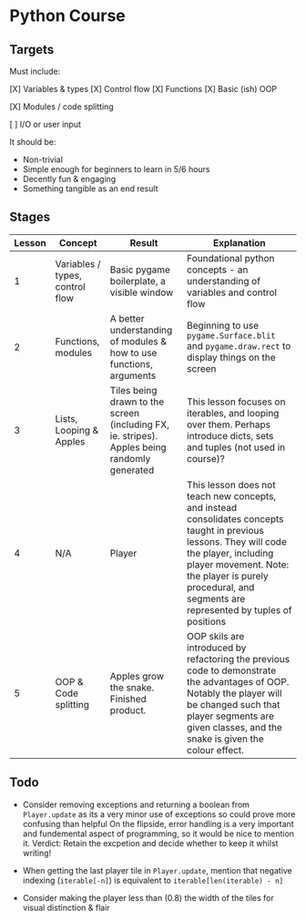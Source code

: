 # Python Course

## Targets

Must include:

[X] Variables & types
[X] Control flow
[X] Functions
[X] Basic (ish) OOP

[X] Modules / code splitting

[ ] I/O or user input

It should be:

- Non-trivial
- Simple enough for beginners to learn in 5/6 hours
- Decently fun & engaging
- Something tangible as an end result

## Stages

| Lesson | Concept                         | Result                                                                                       | Explanation                                                                                                                                                                                                                                             |
| ------ | ------------------------------- | -------------------------------------------------------------------------------------------- | ------------------------------------------------------------------------------------------------------------------------------------------------------------------------------------------------------------------------------------------------------- |
| 1      | Variables / types, control flow | Basic pygame boilerplate, a visible window                                                   | Foundational python concepts - an understanding of variables and control flow                                                                                                                                                                           |
| 2      | Functions, modules              | A better understanding of modules & how to use functions, arguments                          | Beginning to use `pygame.Surface.blit` and `pygame.draw.rect` to display things on the screen                                                                                                                                                           |
| 3      | Lists, Looping & Apples         | Tiles being drawn to the screen (including FX, ie. stripes). Apples being randomly generated | This lesson focuses on iterables, and looping over them. Perhaps introduce dicts, sets and tuples (not used in course)?                                                                                                                                 |
| 4      | N/A                             | Player                                                                                       | This lesson does not teach new concepts, and instead consolidates concepts taught in previous lessons. They will code the player, including player movement. Note: the player is purely procedural, and segments are represented by tuples of positions |
| 5      | OOP & Code splitting            | Apples grow the snake. Finished product.                                                     | OOP skils are introduced by refactoring the previous code to demonstrate the advantages of OOP. Notably the player will be changed such that player segments are given classes, and the snake is given the colour effect.                               |

## Todo

- Consider removing exceptions and returning a boolean from `Player.update` as its a very minor use of exceptions so could prove more confusing than helpful
  On the flipside, error handling is a very important and fundemental aspect of programming, so it would be nice to mention it. Verdict: Retain the excpetion
  and decide whether to keep it whilst writing!

- When getting the last player tile in `Player.update`, mention that negative indexing
  (`iterable[-n]`) is equivalent to `iterable[len(iterable) - n]`

- Consider making the player less than (0.8) the width of the tiles for visual distinction & flair
